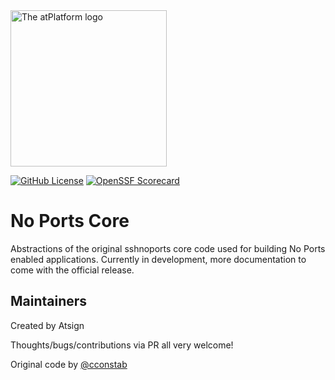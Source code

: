 <img width=250px src="https://atsign.dev/assets/img/atPlatform_logo_gray.svg?sanitize=true" alt="The atPlatform logo">

[![GitHub License](https://img.shields.io/badge/license-BSD3-blue.svg)](./LICENSE)
[![OpenSSF Scorecard](https://api.securityscorecards.dev/projects/github.com/atsign-foundation/sshnoports/badge)](https://api.securityscorecards.dev/projects/github.com/atsign-foundation/sshnoports)

# No Ports Core

Abstractions of the original sshnoports core code used for building No Ports
enabled applications. Currently in development, more documentation to come with
the official release.

## Maintainers

Created by Atsign

Thoughts/bugs/contributions via PR all very welcome!

Original code by [@cconstab](https://github.com/cconstab)
